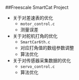 ##Freescale SmartCat Project
* 关于对差速表的优化
	* ```motor_control.c```
	* 测量误差
* 关于对舵机打角的优化
	* ```SmartCar6th.c```
	* 对应打角值的数组参数调整
	* 算法优化
* 关于对传感器采集数据的优化
	* ```servo_control.c```
	* 算法优化
	
